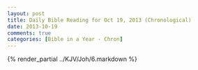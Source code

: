 ```yaml
---
layout: post
title: Daily Bible Reading for Oct 19, 2013 (Chronological)
date: 2013-10-19
comments: true
categories: [Bible in a Year - Chron]
---
```

{% render_partial ../KJV/Joh/6.markdown %}
